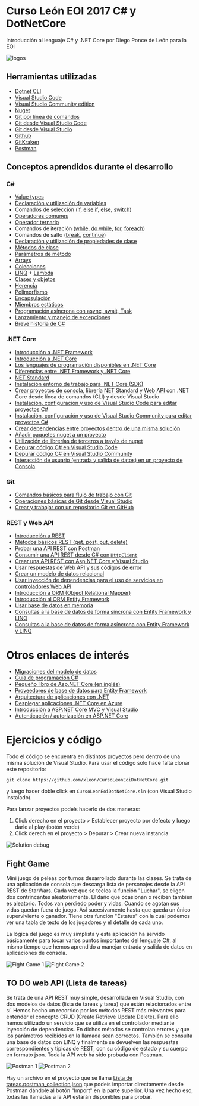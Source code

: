 # Curso León EOI 2017 C# y DotNetCore
Introducción al lenguaje C# y .NET Core por Diego Ponce de León para la EOI

![logos](https://raw.githubusercontent.com/xleon/CursoLeonEoiDotNetCore/master/Assets/logos.png)


## Herramientas utilizadas

- [Dotnet CLI](https://docs.microsoft.com/es-es/dotnet/core/tools/?tabs=netcore2x)
- [Visual Studio Code](https://code.visualstudio.com/)
- [Visual Studio Community edition](https://www.visualstudio.com/vs/community/)
- [Nuget](https://www.nuget.org/)
- [Git por línea de comandos](https://git-scm.com/download/win)
- [Git desde Visual Studio Code](https://code.visualstudio.com/docs/editor/versioncontrol)
- [Git desde Visual Studio](https://docs.microsoft.com/es-es/vsts/git/gitquickstart?tabs=visual-studio)
- [Github](https://github.com/)
- [GitKraken](https://www.gitkraken.com/)
- [Postman](https://www.getpostman.com/)

## Conceptos aprendidos durante el desarrollo

### C#

- [Value types](https://docs.microsoft.com/es-es/dotnet/csharp/language-reference/keywords/value-types)
- [Declaración y utilización de variables](https://docs.microsoft.com/es-es/dotnet/csharp/tour-of-csharp/types-and-variables)
- Comandos de selección ([if, else if, else](https://docs.microsoft.com/es-es/dotnet/csharp/language-reference/keywords/if-else), [switch](https://docs.microsoft.com/es-es/dotnet/csharp/language-reference/keywords/switch))
- [Operadores comunes](https://docs.microsoft.com/es-es/dotnet/csharp/language-reference/operators/)
- [Operador ternario](https://docs.microsoft.com/es-es/dotnet/csharp/language-reference/operators/conditional-operator)
- Comandos de iteración ([while](https://docs.microsoft.com/es-es/dotnet/csharp/language-reference/keywords/while), [do while](https://docs.microsoft.com/es-es/dotnet/csharp/language-reference/keywords/do), [for](https://docs.microsoft.com/es-es/dotnet/csharp/language-reference/keywords/for), [foreach](https://docs.microsoft.com/es-es/dotnet/csharp/language-reference/keywords/foreach-in))
- Comandos de salto ([break](https://docs.microsoft.com/es-es/dotnet/csharp/language-reference/keywords/break), [continue](https://docs.microsoft.com/es-es/dotnet/csharp/language-reference/keywords/continue))
- [Declaración y utilización de propiedades de clase](https://docs.microsoft.com/es-es/dotnet/csharp/programming-guide/classes-and-structs/properties)
- [Métodos de clase](https://docs.microsoft.com/es-es/dotnet/csharp/programming-guide/classes-and-structs/methods)
- [Parámetros de método](https://docs.microsoft.com/es-es/dotnet/csharp/programming-guide/classes-and-structs/passing-parameters)
- [Arrays](https://docs.microsoft.com/es-es/dotnet/csharp/programming-guide/arrays/)
- [Colecciones](https://msdn.microsoft.com/es-es/library/0ytkdh4s(v=vs.110).aspx)
- [LINQ](https://docs.microsoft.com/es-es/dotnet/csharp/programming-guide/concepts/linq/getting-started-with-linq) + [Lambda](https://docs.microsoft.com/es-es/dotnet/csharp/programming-guide/statements-expressions-operators/lambda-expressions)
- [Clases y objetos](https://support.microsoft.com/es-es/help/307368/how-to-create-classes-and-objects-in-visual-c)
- [Herencia](https://docs.microsoft.com/es-es/dotnet/csharp/programming-guide/classes-and-structs/inheritance)
- [Polimorfismo](https://docs.microsoft.com/es-es/dotnet/csharp/programming-guide/classes-and-structs/polymorphism)
- [Encapsulación](https://msdn.microsoft.com/es-es/library/a5adyhe9.aspx)
- [Miembros estáticos](https://docs.microsoft.com/es-es/dotnet/csharp/programming-guide/classes-and-structs/static-classes-and-static-class-members)
- [Programación asíncrona con async, await, Task](https://docs.microsoft.com/es-es/dotnet/csharp/async)
- [Lanzamiento y manejo de excepciones](https://docs.microsoft.com/es-es/dotnet/csharp/programming-guide/exceptions/)
- [Breve historia de C#](https://docs.microsoft.com/es-es/dotnet/csharp/whats-new/csharp-version-history)


### .NET Core

- [Introducción a .NET Framework](https://msdn.microsoft.com/es-es/library/hh425099%28v=vs.110%29.aspx?f=255&MSPPError=-2147217396)
- [Introducción a .NET Core](https://docs.microsoft.com/es-es/dotnet/core/index)
- [Los lenguajes de programación disponibles en .NET Core](https://www.microsoft.com/net/learn/languages)
- [Diferencias entre .NET Framework y .NET Core](https://docs.microsoft.com/es-es/dotnet/standard/choosing-core-framework-server)
- [NET Standard](https://blogs.msdn.microsoft.com/dotnet/2016/09/26/introducing-net-standard/)
- [Instalación entorno de trabajo para .NET Core (SDK)](https://www.microsoft.com/net/learn/get-started/windows)
- [Crear proyectos de consola](https://docs.microsoft.com/es-es/dotnet/core/tutorials/using-with-xplat-cli), [librería NET Standard](https://docs.microsoft.com/es-es/dotnet/core/tutorials/library-with-visual-studio) y [Web API](https://docs.microsoft.com/es-es/aspnet/core/tutorials/first-web-api) con .NET Core desde línea de comandos (CLI) y desde Visual Studio
- [Instalación, configuración y uso de Visual Studio Code para editar proyectos C#](https://docs.microsoft.com/es-es/dotnet/core/tutorials/with-visual-studio-code)
- [Instalación, configuración y uso de Visual Studio Community para editar proyectos C#](https://docs.microsoft.com/es-es/dotnet/core/tutorials/with-visual-studio)
- [Crear dependencias entre proyectos dentro de una misma solución](https://msdn.microsoft.com/es-es/library/f3st0d45.aspx)
- [Añadir paquetes nuget a un proyecto](https://docs.microsoft.com/es-es/nuget/quickstart/use-a-package)
- [Utilización de librerías de terceros a través de nuget](https://docs.microsoft.com/es-es/nuget/quickstart/use-a-package)
- [Depurar código C# en Visual Studio Code](https://docs.microsoft.com/es-es/dotnet/core/tutorials/with-visual-studio-code)
- [Depurar código C# en Visual Studio Community](https://docs.microsoft.com/es-es/dotnet/core/tutorials/debugging-with-visual-studio?tabs=csharp)
- [Interacción de usuario (entrada y salida de datos) en un proyecto de Consola](https://docs.microsoft.com/es-es/dotnet/csharp/tutorials/console-teleprompter)

### Git

- [Comandos básicos para flujo de trabajo con Git](http://rogerdudler.github.io/git-guide/index.es.html)
- [Operaciones básicas de Git desde Visual Studio](https://blogs.msdn.microsoft.com/esmsdn/2016/03/04/utilizando-git-en-visual-studio/)
- [Crear y trabajar con un repositorio Git en GitHub](https://desarrolloweb.com/articulos/crear-repositorio-git-codigo.html)

### REST y Web API

- [Introducción a REST](https://dosideas.com/noticias/java/314-introduccion-a-los-servicios-web-restful)
- [Métodos básicos REST (get, post, put, delete)](http://asiermarques.com/2013/conceptos-sobre-apis-rest/)
- [Probar una API REST con Postman](https://www.getpostman.com/docs/)
- [Consumir una API REST desde C# con `HttpClient`](https://docs.microsoft.com/es-es/aspnet/web-api/overview/advanced/calling-a-web-api-from-a-net-client)
- [Crear una API REST con Asp.NET Core y Visual Studio](https://docs.microsoft.com/es-es/aspnet/core/tutorials/first-web-api)
- [Usar respuestas de Web API](http://hamidmosalla.com/2017/03/29/asp-net-core-action-results-explained/) y sus [códigos de error](https://apigee.com/about/blog/technology/restful-api-design-what-about-errors)
- [Crear un modelo de datos relacional](http://www.learnentityframeworkcore.com/relationships)
- [Usar inyección de dependencias para el uso de servicios en controladores Web API](https://docs.microsoft.com/es-es/aspnet/core/fundamentals/dependency-injection)
- [Introducción a ORM (Object Relational Mapper)](https://es.wikipedia.org/wiki/Mapeo_objeto-relacional)
- [Introducción al ORM Entity Framework](https://docs.microsoft.com/en-us/ef/core/)
- [Usar base de datos en memoria](https://stormpath.com/blog/tutorial-entity-framework-core-in-memory-database-asp-net-core)
- [Consultas a la base de datos de forma síncrona con Entity Framework y LINQ](https://docs.microsoft.com/en-us/ef/core/querying/basic)
- [Consultas a la base de datos de forma asíncrona con Entity Framework y LINQ](https://docs.microsoft.com/en-us/ef/core/querying/async)


# Otros enlaces de interés

- [Migraciones del modelo de datos](https://docs.microsoft.com/en-us/aspnet/core/data/ef-mvc/migrations)
- [Guía de programación C#](https://docs.microsoft.com/es-es/dotnet/csharp/programming-guide/index)
- [Pequeño libro de Asp.NET Core (en inglés)](https://www.gitbook.com/book/nbarbettini/little-asp-net-core-book/details)
- [Proveedores de base de datos para Entity Framework](https://docs.microsoft.com/en-us/ef/core/providers/)
- [Arquitectura de aplicaciones con .NET](https://www.microsoft.com/net/learn/architecture)
- [Desplegar aplicaciones .NET Core en Azure](https://docs.microsoft.com/es-es/aspnet/core/tutorials/publish-to-azure-webapp-using-vs)
- [Introducción a ASP.NET Core MVC y Visual Studio](https://docs.microsoft.com/es-es/aspnet/core/tutorials/first-mvc-app/start-mvc?tabs=aspnetcore2x)
- [Autenticación / autorización en ASP.NET Core](https://docs.microsoft.com/es-es/aspnet/core/security/authentication/identity?tabs=visual-studio%2Caspnetcore2x)


# Ejercicios y código

Todo el código se encuentra en distintos proyectos pero dentro de una misma solución de Visual Studio.
Para usar el código solo hace falta clonar este repositorio:

    git clone https://github.com/xleon/CursoLeonEoiDotNetCore.git

y luego hacer doble click en `CursoLeonEoiDotNetCore.sln` (con Visual Studio instalado).

Para lanzar proyectos podeís hacerlo de dos maneras:

1. Click derecho en el proyecto > Establecer proyecto por defecto y luego darle al play (botón verde)
2. Click derech en el proyecto > Depurar > Crear nueva instancia

![Solution debug](https://raw.githubusercontent.com/xleon/CursoLeonEoiDotNetCore/master/Assets/Solution.png)

## Fight Game

Mini juego de peleas por turnos desarrollado durante las clases. Se trata de una aplicación de consola que descarga lista de personajes desde la API REST de StarWars. 
Cada vez que se teclea la función "Luchar", se eligen dos contrincantes aleatoriamente. El daño que ocasionan o reciben también es aleatorio. Todos van perdiedo poder y vidas. 
Cuando se agotan sus vidas quedan fuera de juego. Así sucesivamente hasta que queda un único superviviente o ganador.
Tiene otra función "Estatus" con la cuál podemos ver una tabla de texto de los jugadores y el detalle de cada uno.

La lógica del juego es muy simplista y esta aplicación ha servido básicamente para tocar varios puntos importantes del lenguaje C#, al mismo tiempo que hemos aprendido a manejar entrada y salida de datos en aplicaciones de consola.

![Fight Game 1](https://raw.githubusercontent.com/xleon/CursoLeonEoiDotNetCore/master/Assets/FightGame1.png)
![Fight Game 2](https://raw.githubusercontent.com/xleon/CursoLeonEoiDotNetCore/master/Assets/FightGame2.png)

## TO DO web API (Lista de tareas)

Se trata de una API REST muy simple, desarrollada en Visual Studio, con dos modelos de datos (lista de tareas y tarea) que están relacionados entre sí. 
Hemos hecho un recorrido por los métodos REST más relevantes para entender el concepto CRUD (Create Retrieve Update Delete). Para ello hemos utilizado un servicio que se utiliza en el controlador mediante inyección de dependencias.
En dichos métodos se controlan errores y que los parámetros recibidos en la llamada sean correctos. También se consulta una base de datos con LINQ 
y finalmente se devuelven las respuestas correspondientes y típicas de REST, con su código de estado y su cuerpo en formato json. Toda la API web ha sido probada con Postman.

![Postman 1](https://raw.githubusercontent.com/xleon/CursoLeonEoiDotNetCore/master/Assets/Postman1.png)
![Postman 2](https://raw.githubusercontent.com/xleon/CursoLeonEoiDotNetCore/master/Assets/Postman2.png)

Hay un archivo en el proyecto que se llama [Lista de tareas.postman_collection.json](https://raw.githubusercontent.com/xleon/CursoLeonEoiDotNetCore/master/Lista%20de%20tareas.postman_collection.json) 
que podeís importar directamente desde Postman dándole al botón "Import" en la parte superior. Una vez hecho eso, todas las llamadas a la API estarán disponibles para probar.




